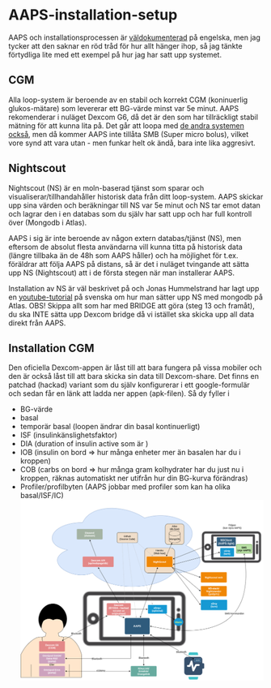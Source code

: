 # AAPS-installation-setup
AAPS och installationsprocessen är [väldokumenterad](https://androidaps.readthedocs.io/en/latest) på engelska, men jag tycker att den saknar en röd tråd för hur allt hänger ihop, så jag tänkte förtydliga lite med ett exempel på hur jag har satt upp systemet.

## CGM
Alla loop-system är beroende av en stabil och korrekt CGM (koninuerlig glukos-mätare) som levererar ett BG-värde minst var 5e minut. AAPS rekomenderar i nuläget Dexcom G6, då det är den som har tillräckligt  stabil mätning för att kunna lita på. Det går att loopa med [de andra systemen också](https://androidaps.readthedocs.io/en/latest/Configuration/BG-Source.html), men då kommer AAPS inte tillåta SMB (Super micro bolus), vilket vore synd att vara utan - men funkar helt ok ändå, bara inte lika aggresivt. 

## Nightscout
Nightscout (NS) är en moln-baserad tjänst som sparar och visualiserar/tillhandahåller historisk data från ditt loop-system. AAPS skickar upp sina värden och beräkningar till NS var 5e minut och NS tar emot datan och lagrar den i en databas som du själv har satt upp och har full kontroll över (Mongodb i Atlas).

AAPS i sig är inte beroende av någon extern databas/tjänst (NS), men eftersom de absolut flesta användarna vill kunna titta på historisk data (längre tillbaka än de 48h som AAPS håller) och ha möjlighet för t.ex. föräldrar att följa AAPS på distans, så är det i nuläget tvingande att sätta upp NS (Nightscout) att i de första stegen när man installerar AAPS.

Installation av NS är väl beskrivet på och Jonas Hummelstrand har lagt upp en [youtube-tutorial](https://youtu.be/rNIpmIhPCpU) på svenska om hur man sätter upp NS med mongodb på Atlas. OBS! Skippa allt som har med BRIDGE att göra (steg 13 och framåt), du ska INTE sätta upp Dexcom bridge då vi istället ska skicka upp all data direkt från AAPS. 

## Installation CGM
Den oficiella Dexcom-appen är låst till att bara fungera på vissa mobiler och den är också låst till att bara skicka sin data till Dexcom-share. Det finns en patchad (hackad) variant som du själv konfigurerar i ett google-formulär och sedan får en länk att ladda ner appen (apk-filen).
Så dy fyller i



- BG-värde
- basal
- temporär basal (loopen ändrar din basal kontinuerligt)
- ISF (insulinkänslighetsfaktor)
- DIA (duration of insulin active som är )
- IOB (insulin on bord => hur många enheter mer än basalen har du i kroppen)
- COB (carbs on bord => hur många gram kolhydrater har du just nu i kroppen, räknas automatiskt ner utifrån hur din BG-kurva förändras)
- Profiler/profilbyten (AAPS jobbar med profiler som kan ha olika basal/ISF/IC) 
![AAPS_system_overview](./images/AAPS_system_overview.png)
